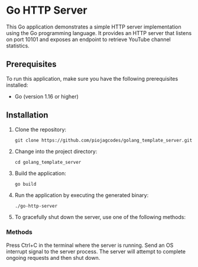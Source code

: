 # Go HTTP Server

This Go application demonstrates a simple HTTP server implementation using the Go programming language. It provides an HTTP server that listens on port 10101 and exposes an endpoint to retrieve YouTube channel statistics.

## Prerequisites

To run this application, make sure you have the following prerequisites installed:

- Go (version 1.16 or higher)

## Installation

1. Clone the repository:

   ```shell
   git clone https://github.com/piojagcodes/golang_template_server.git

2. Change into the project directory:

   ```shell
   cd golang_template_server
3. Build the application:
   ```shell
   go build
4. Run the application by executing the generated binary:
   ```shell
   ./go-http-server
5. To gracefully shut down the server, use one of the following methods:
### Methods
   Press Ctrl+C in the terminal where the server is running.
   Send an OS interrupt signal to the server process.
The server will attempt to complete ongoing requests and then shut down.
   
